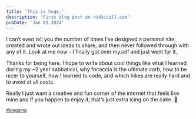 ```yaml
---
title: 'This is huge.'
description: 'First blog post on nikkicoll.com'
pubDate: 'Jan 03 2024'
---
```


I can’t even tell you the number of times I’ve designed a personal site, created and wrote out ideas to share, and then never followed through with any of it. Look at me now - I finally got over myself and just went for it.

Thanks for being here. I hope to write about cool things like what I learned during my ~2 year sabbatical, why focaccia is the ultimate carb, how to be nicer to yourself, how I learned to code, and which hikes are really hard and to avoid at all costs.

Really I just want a creative and fun corner of the internet that feels like mine and if you happen to enjoy it, that’s just extra icing on the cake. 🙂

<small>
    <a href="/blog/?q=blogging">#blogging</a>
</small>
